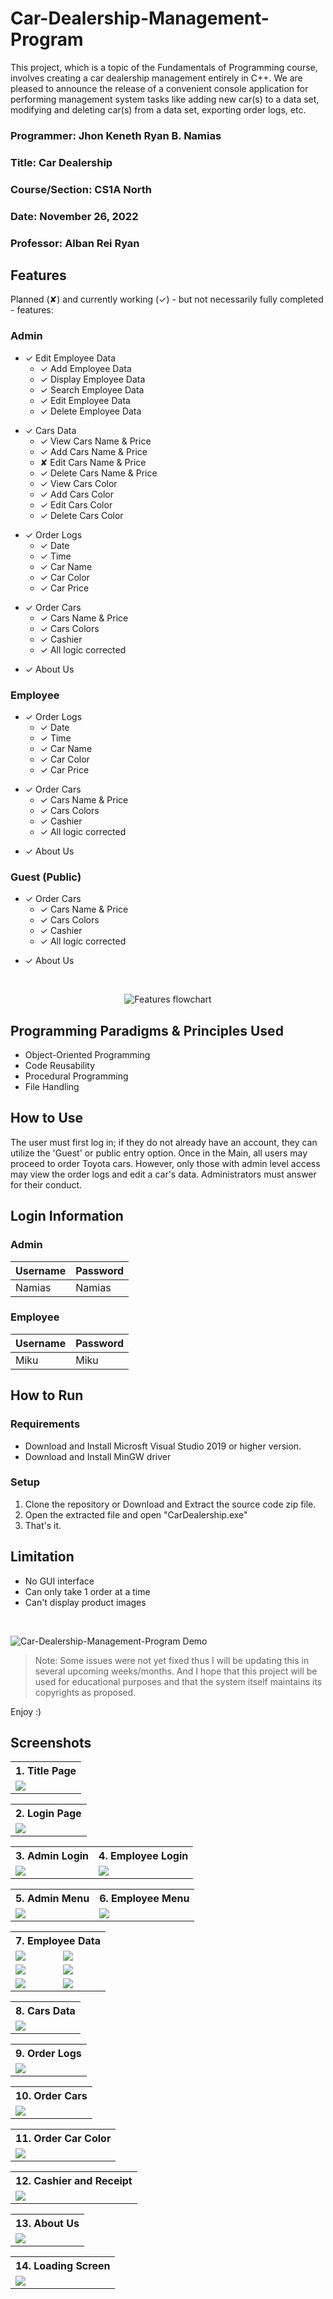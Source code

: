 # Car-Dealership-Management-Program
This project, which is a topic of the Fundamentals of Programming course, involves creating a car dealership management entirely in C++. We are pleased to announce the release of a convenient console application for performing management system tasks like adding new car(s) to a data set, modifying and deleting car(s) from a data set, exporting order logs, etc.

### Programmer: Jhon Keneth Ryan B. Namias

### Title: Car Dealership

### Course/Section: CS1A North

### Date: November 26, 2022

### Professor: Alban Rei Ryan

## Features

Planned (✘) and currently working (✓) - but not necessarily fully completed - features:


### Admin 

- ✓ Edit Employee Data
    * ✓ Add Employee Data
    * ✓ Display Employee Data
    * ✓ Search Employee Data
    * ✓ Edit Employee Data
    * ✓ Delete Employee Data
> 
- ✓ Cars Data
    * ✓ View Cars Name & Price
    * ✓ Add Cars Name & Price
    * ✘ Edit Cars Name & Price
    * ✓ Delete Cars Name & Price
    * ✓ View Cars Color
    * ✓ Add Cars Color
    * ✓ Edit Cars Color
    * ✓ Delete Cars Color
>
- ✓ Order Logs
    * ✓ Date
    * ✓ Time 
    * ✓ Car Name 
    * ✓ Car Color 
    * ✓ Car Price 
>
- ✓ Order Cars
    * ✓ Cars Name & Price
    * ✓ Cars Colors
    * ✓ Cashier
    * ✓ All logic corrected
>
- ✓ About Us

### Employee
- ✓ Order Logs
    * ✓ Date
    * ✓ Time 
    * ✓ Car Name 
    * ✓ Car Color 
    * ✓ Car Price 
>
- ✓ Order Cars
    * ✓ Cars Name & Price
    * ✓ Cars Colors
    * ✓ Cashier
    * ✓ All logic corrected
>
- ✓ About Us

### Guest (Public)
- ✓ Order Cars
    * ✓ Cars Name & Price
    * ✓ Cars Colors
    * ✓ Cashier
    * ✓ All logic corrected
>
- ✓ About Us

<p> ​</p>

<p align="center">
<img src="images/Features.png" alt="Features flowchart">
</p>

## Programming Paradigms & Principles Used

* Object-Oriented Programming
* Code Reusability
* Procedural Programming
* File Handling

## How to Use
The user must first log in; if they do not already have an account, they can utilize the 'Guest' or public entry option.
Once in the Main, all users may proceed to order Toyota cars.
However, only those with admin level access may view the order logs and edit a car's data. Administrators must answer for their conduct. 

## Login Information

### Admin

|      Username      |      Password     |
| -----------------  | ----------------- |  
|       Namias       |       Namias      |

### Employee

|      Username      |      Password     |
| ------------------ | ----------------- |  
|        Miku        |        Miku       |

## How to Run

### Requirements
- Download and Install Microsft Visual Studio 2019 or higher version.
- Download and Install MinGW driver

### Setup
1. Clone the repository or Download and Extract the source code zip file.
2. Open the extracted file and open "CarDealership.exe" 
3. That's it. 

## Limitation 
- No GUI interface
- Can only take 1 order at a time
- Can't display product images

<p> ​</p>

![Car-Dealership-Management-Program Demo](images/demo.gif)

> Note: Some issues were not yet fixed thus I will be updating this in several upcoming weeks/months. And I hope that this project will be used for educational purposes and that the system itself maintains its copyrights as proposed.

Enjoy :)


## Screenshots

<table>
  <tr>
    <th colspan="1" align="center">1. Title Page</th>
  </tr>
  <tr>
    <td><img src="images/CDM Title page.png" ></td>
  </tr>
</table>

<table>
  <tr>
    <th>2. Login Page</th>
  </tr>
  <tr>
    <td><img src="images/CDM Login page.png"></td>
  </tr>
</table>

<table>
  <tr>
    <th>3. Admin Login</th>
    <th>4. Employee Login</th>
  </tr><tr>
     <td><img src="images/CDM Admin Login page.png"></td>
    <td><img src="images/CDM Employee Login page.png"></td>
  </tr>
</table>


<table>
  <tr>
    <th>5. Admin Menu</th>
    <th>6. Employee Menu</th>
  </tr>
  <tr>
    <td><img src="images/CDM Admin Menu.png"></td>
    <td><img src="images/CDM Employee Menu.png"></td>
  </tr>
</table>

<table>
  <tr>
    <th colspan="6" align="center">7. Employee Data</th>
  </tr>
  <tr>
    <td><img src="images/CDM Employee Data.png"></td>
    <td><img src="images/CDM Add Employee Data.png"></td>
  </tr>
  <tr>
    <td><img src="images/CDM View Employee Data.png"></td>
    <td><img src="images/CDM Search Employee Data.png"></td>
  </tr>
  <tr>
    <td><img src="images/CDM Edit Employee Data.png"></td>
    <td><img src="images/CDM Delete Employee Data.png"></td>
  </tr>
</table>

<table>
  <tr>
    <th>8. Cars Data</th>
  </tr>
  <tr>
    <td><img src="images/CDM Cars Data.png" ></td>
  </tr>
</table>

<table>
  <tr>
    <th>9. Order Logs</th>
  </tr>
  <tr>
    <td><img src="images/CDM Order Logs.png" ></td>
  </tr>
</table>

<table>
  <tr>
    <th>10. Order Cars</th>
  </tr>
  <tr>
    <td><img src="images/CDM Order Cars.png"></td>
  </tr>
</table>

<table>
  <tr>
    <th>11. Order Car Color</th>
  </tr>
  <tr>
    <td><img src="images/CDM Order Car Color.png"></td>
  </tr>
</table>

<table>
  <tr>
    <th>12. Cashier and Receipt</th>
  </tr>
  <tr>
    <td><img src="images/CDM Cashier and Receipt.png"></td>
  </tr>
</table>

<table >
  <tr>
    <th>13. About Us</th>
  </tr>
  <tr>
    <td><img src="images/CDM About Us.png"></td>
  </tr>
</table>

<table >
  <tr>
    <th>14. Loading Screen</th>
  </tr>
  <tr>
    <td><img src="images/CDM Loading Screen.png"></td>
  </tr>
</table>
